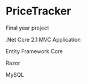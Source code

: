 # PriceTracker
Final year project

.Net Core 2.1 MVC Application

Entity Framework Core

Razor

MySQL
